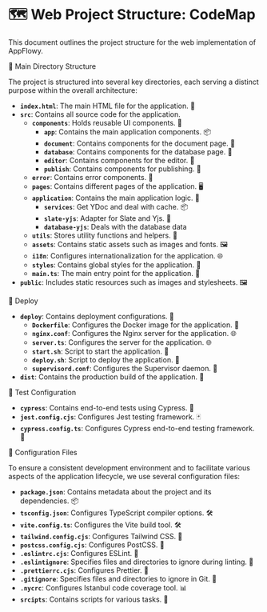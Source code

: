 # 🗺 Web Project Structure: CodeMap

This document outlines the project structure for the web implementation of AppFlowy.

🌟 Main Directory Structure

The project is structured into several key directories, each serving a distinct purpose within the overall architecture:

- **`index.html`**: The main HTML file for the application. 📄
- **`src`**: Contains all source code for the application.
  - **`components`**: Holds reusable UI components. 🔄
    - **`app`**: Contains the main application components. 📦
    - **`document`**: Contains components for the document page. 📄
    - **`database`**: Contains components for the database page. 📄
    - **`editor`**: Contains components for the editor. 📄
    - **`publish`**: Contains components for publishing. 📄
  - **`error`**: Contains error components. 🚨
  - **`pages`**: Contains different pages of the application. 🖥️
  - **`application`**: Contains the main application logic. 🧠
    - **`services`**: Get YDoc and deal with cache. 📦
    - **`slate-yjs`**: Adapter for Slate and Yjs. 🧠
    - **`database-yjs`**: Deals with the database data
  - **`utils`**: Stores utility functions and helpers. 🔧
  - **`assets`**: Contains static assets such as images and fonts. 🖼️
  - **`i18n`**: Configures internationalization for the application. 🌐
  - **`styles`**: Contains global styles for the application. 🎨
  - **`main.ts`**: The main entry point for the application. 🚀
- **`public`**: Includes static resources such as images and stylesheets. 🖼️

🚀 Deploy
- **`deploy`**: Contains deployment configurations. 🚀
  - **`Dockerfile`**: Configures the Docker image for the application. 🐳
  - **`nginx.conf`**: Configures the Nginx server for the application. 🌐
  - **`server.ts`**: Configures the server for the application. 🌐
  - **`start.sh`**: Script to start the application. 🚀
  - **`deploy.sh`**: Script to deploy the application. 🚀
  - **`supervisord.conf`**: Configures the Supervisor daemon. 🚀
- **`dist`**: Contains the production build of the application. 🚀

🧪 Test Configuration

- **`cypress`**: Contains end-to-end tests using Cypress. 🧪
- **`jest.config.cjs`**: Configures Jest testing framework. 🃏
- **`cypress.config.ts`**: Configures Cypress end-to-end testing framework. 🧪

🔧 Configuration Files

To ensure a consistent development environment and to facilitate various aspects of the application lifecycle, we use several configuration files:

- **`package.json`**: Contains metadata about the project and its dependencies. 📦
- **`tsconfig.json`**: Configures TypeScript compiler options. 🛠️
- **`vite.config.ts`**: Configures the Vite build tool. 🛠️
- **`tailwind.config.cjs`**: Configures Tailwind CSS. 🎨
- **`postcss.config.cjs`**: Configures PostCSS. 🎨
- **`.eslintrc.cjs`**: Configures ESLint. 🧹
- **`.eslintignore`**: Specifies files and directories to ignore during linting. 🧹
- **`.prettierrc.cjs`**: Configures Prettier. 🧹
- **`.gitignore`**: Specifies files and directories to ignore in Git. 🚫
- **`.nycrc`**: Configures Istanbul code coverage tool. 📊
- **`srcipts`**: Contains scripts for various tasks. 📜